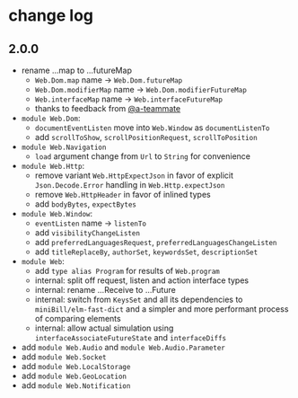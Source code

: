 # change log

## 2.0.0

  - rename ...map to ...futureMap
      - `Web.Dom.map` name → `Web.Dom.futureMap`
      - `Web.Dom.modifierMap` name → `Web.Dom.modifierFutureMap`
      - `Web.interfaceMap` name → `Web.interfaceFutureMap`
      - thanks to feedback from [@a-teammate](https://github.com/a-teammate)
  - `module Web.Dom`:
      - `documentEventListen` move into `Web.Window` as `documentListenTo`
      - add `scrollToShow`, `scrollPositionRequest`, `scrollToPosition`
  - `module Web.Navigation`
      - `load` argument change from `Url` to `String` for convenience
  - `module Web.Http`:
      - remove variant `Web.HttpExpectJson` in favor of explicit `Json.Decode.Error` handling in `Web.Http.expectJson`
      - remove `Web.HttpHeader` in favor of inlined types
      - add `bodyBytes`, `expectBytes`
  - `module Web.Window`:
      - `eventListen` name → `listenTo`
      - add `visibilityChangeListen`
      - add `preferredLanguagesRequest`, `preferredLanguagesChangeListen`
      - add `titleReplaceBy`, `authorSet`, `keywordsSet`, `descriptionSet`
  - `module Web`:
      - add `type alias Program` for results of `Web.program`
      - internal: split off request, listen and action interface types
      - internal: rename ...Receive to ...Future
      - internal: switch from `KeysSet` and all its dependencies to `miniBill/elm-fast-dict`
        and a simpler and more performant process of comparing elements
      - internal: allow actual simulation using `interfaceAssociateFutureState` and `interfaceDiffs`
  - add `module Web.Audio` and `module Web.Audio.Parameter`
  - add `module Web.Socket`
  - add `module Web.LocalStorage`
  - add `module Web.GeoLocation`
  - add `module Web.Notification`
